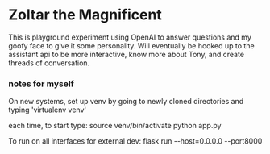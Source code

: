 # Zoltar the Magnificent

This is playground experiment using OpenAI to answer questions and my goofy face to give it some personality. Will eventually be hooked up to the assistant api to be more interactive, know more about Tony, and create threads of conversation.



### notes for myself
On new systems, set up venv by going to newly cloned directories and typing 'virtualenv venv'

each time, to start type:
source venv/bin/activate
python app.py


To run on all interfaces for external dev: flask run --host=0.0.0.0 --port8000
